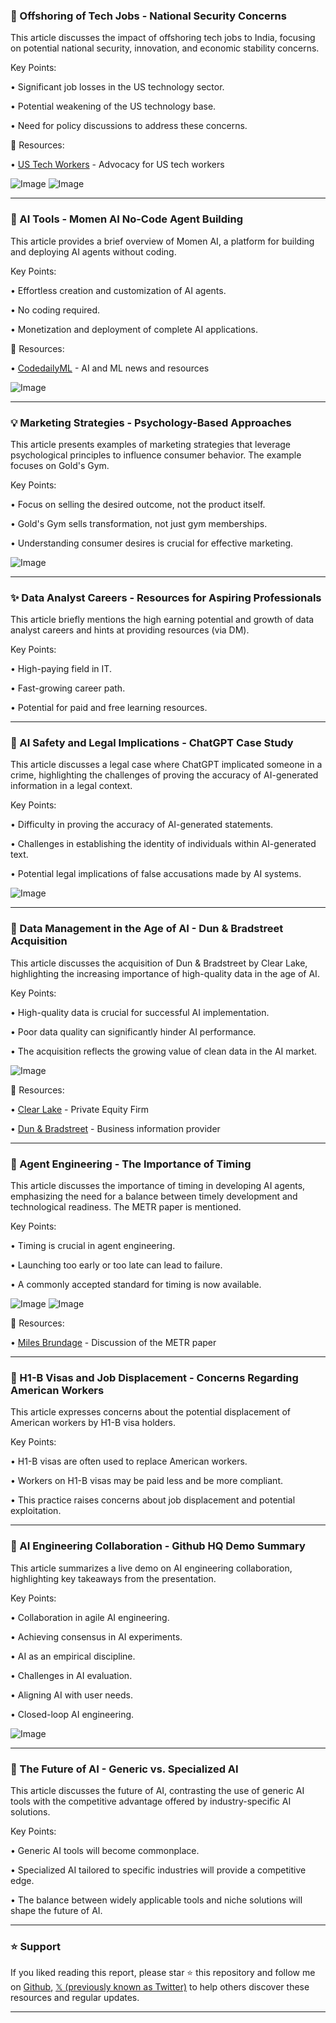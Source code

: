 ### 🤖 Offshoring of Tech Jobs - National Security Concerns

This article discusses the impact of offshoring tech jobs to India, focusing on potential national security, innovation, and economic stability concerns.

Key Points:

•  Significant job losses in the US technology sector.


•  Potential weakening of the US technology base.


•  Need for policy discussions to address these concerns.


🔗 Resources:

• [US Tech Workers](https://x.com/USTechWorkers) - Advocacy for US tech workers


![Image](https://pbs.twimg.com/media/Gm3HeXMbIAAX6nc?format=jpg&name=small)
![Image](https://pbs.twimg.com/media/Gm3HeXMa4AEk4k6?format=jpg&name=small)


---
### 🚀 AI Tools - Momen AI No-Code Agent Building

This article provides a brief overview of Momen AI, a platform for building and deploying AI agents without coding.

Key Points:

• Effortless creation and customization of AI agents.


• No coding required.


• Monetization and deployment of complete AI applications.



🔗 Resources:

• [CodedailyML](https://x.com/codedailyML) -  AI and ML news and resources


![Image](https://pbs.twimg.com/amplify_video_thumb/1904398062648438785/img/F-nR2kwM3JHmodKG.jpg)


---
### 💡 Marketing Strategies - Psychology-Based Approaches

This article presents examples of marketing strategies that leverage psychological principles to influence consumer behavior.  The example focuses on Gold's Gym.

Key Points:

•  Focus on selling the desired outcome, not the product itself.


•  Gold's Gym sells transformation, not just gym memberships.


•  Understanding consumer desires is crucial for effective marketing.


![Image](https://pbs.twimg.com/media/GmzgJTbbsAAN7xS?format=jpg&name=900x900)

---
### ✨ Data Analyst Careers - Resources for Aspiring Professionals

This article briefly mentions the high earning potential and growth of data analyst careers and hints at providing resources (via DM).

Key Points:

• High-paying field in IT.


• Fast-growing career path.


•  Potential for paid and free learning resources.



---
### 🤖 AI Safety and Legal Implications - ChatGPT Case Study

This article discusses a legal case where ChatGPT implicated someone in a crime, highlighting the challenges of proving the accuracy of AI-generated information in a legal context.


Key Points:

• Difficulty in proving the accuracy of AI-generated statements.


•  Challenges in establishing the identity of individuals within AI-generated text.


•  Potential legal implications of false accusations made by AI systems.


![Image](https://pbs.twimg.com/media/Gm29wnRX0AA5k-L?format=jpg&name=small)


---
### 🤖 Data Management in the Age of AI - Dun & Bradstreet Acquisition

This article discusses the acquisition of Dun & Bradstreet by Clear Lake, highlighting the increasing importance of high-quality data in the age of AI.

Key Points:

•  High-quality data is crucial for successful AI implementation.


•  Poor data quality can significantly hinder AI performance.


•  The acquisition reflects the growing value of clean data in the AI market.


![Image](https://pbs.twimg.com/media/Gm2v6ltbsAAhSV2?format=jpg&name=small)

🔗 Resources:

• [Clear Lake](https://x.com/clearlake) - Private Equity Firm


• [Dun & Bradstreet](https://x.com/dnb) - Business information provider



---
### 🤖 Agent Engineering - The Importance of Timing

This article discusses the importance of timing in developing AI agents, emphasizing the need for a balance between timely development and technological readiness.  The METR paper is mentioned.

Key Points:

• Timing is crucial in agent engineering.


•  Launching too early or too late can lead to failure.


•  A commonly accepted standard for timing is now available.


![Image](https://pbs.twimg.com/media/GmcvAcFa8AQPLCz?format=jpg&name=small)
![Image](https://pbs.twimg.com/media/GmcvCH1akAAXiU9?format=jpg&name=small)

🔗 Resources:

• [Miles Brundage](https://x.com/Miles_Brundage) -  Discussion of the METR paper


---
### 🤖 H1-B Visas and Job Displacement - Concerns Regarding American Workers

This article expresses concerns about the potential displacement of American workers by H1-B visa holders.

Key Points:

•  H1-B visas are often used to replace American workers.


•  Workers on H1-B visas may be paid less and be more compliant.


•  This practice raises concerns about job displacement and potential exploitation.


---
### 🤖 AI Engineering Collaboration - Github HQ Demo Summary

This article summarizes a live demo on AI engineering collaboration, highlighting key takeaways from the presentation.

Key Points:

•  Collaboration in agile AI engineering.


•  Achieving consensus in AI experiments.


•  AI as an empirical discipline.


•  Challenges in AI evaluation.


•  Aligning AI with user needs.


•  Closed-loop AI engineering.



![Image](https://pbs.twimg.com/media/Gm2kQz3a8AA2Tk7?format=jpg&name=small)


---
### 🤖 The Future of AI - Generic vs. Specialized AI

This article discusses the future of AI, contrasting the use of generic AI tools with the competitive advantage offered by industry-specific AI solutions.

Key Points:

•  Generic AI tools will become commonplace.


•  Specialized AI tailored to specific industries will provide a competitive edge.


•  The balance between widely applicable tools and niche solutions will shape the future of AI.


---

### ⭐️ Support

If you liked reading this report, please star ⭐️ this repository and follow me on [Github](https://github.com/Drix10), [𝕏 (previously known as Twitter)](https://x.com/DRIX_10_) to help others discover these resources and regular updates.

---